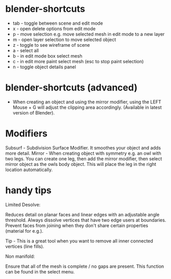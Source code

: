 # blender-shortcuts

- tab - toggle between scene and edit mode
- x - open delete options from edit mode
- p - move selection e.g. move selected mesh in edit mode to a new layer
- m - open layer selection to move selected object
- z - toggle to see wireframe of scene
- a - select all
- b - in edit mode box select mesh
- c - in edit more paint select mesh (esc to stop paint selection)
- n - toggle object details panel

# blender-shortcuts (advanced)

- When creating an object and using the mirror modifier, using the LEFT Mouse + G will adjust the clipping area accordingly. (Available in latest version of Blender).

# Modifiers

Subsurf - Subdivision Surface Modifier. It smoothes your object and adds more detail.
Mirror - When creating object with symmetry e.g. an owl with two legs. You can create one leg, then add the mirror modifier, then select mirror object as the owls body object. This will place the leg in the right location automatically. 

# handy tips

Limited Desolve:

Reduces detail on planar faces and linear edges with an adjustable angle threshold. Always dissolve vertices that have two edge users at boundaries. Prevent faces from joining when they don't share certain properties (material for e.g.).

Tip - This is a great tool when you want to remove all inner connected vertices (line fills).

Non manifold:

Ensure that all of the mesh is complete / no gaps are present. This function can be found in the select menu.
